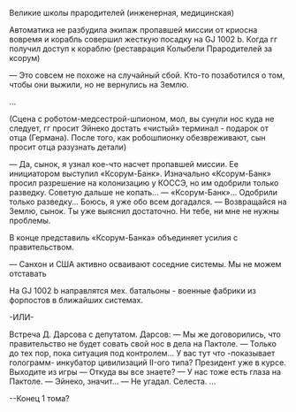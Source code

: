 Великие школы прародителей (инженерная, медицинская)

Автоматика не разбудила экипаж пропавшей миссии от криосна вовремя и корабль совершил жесткую посадку на GJ 1002 b.
Когда гг получил доступ к кораблю (реставрация Колыбели Прародителей за ксорум)

— Это совсем не похоже на случайный сбой. Кто-то позаботился о том, чтобы они выжили, но не вернулись на Землю.

...

(Сцена с роботом-медсестрой-шпионом, мол, вы сунули нос куда не следует, гг просит Эйнеко достать «чистый» терминал - подарок от отца (Германа). После того, как робошпионку обезвреживают, сын просит отца разузнать детали)

— Да, сынок, я узнал кое-что насчет пропавшей миссии. Ее инициатором выступил «Ксорум-Банк». Изначально «Ксорум-Банк» просил разрешение на колонизацию у КОССЭ, но им одобрили только разведку. Советую дальше не копать...
— «Ксорум-Банк»... Одобрили только разведку... Боюсь, я уже обо всем догадался.
— Возвращайся на Землю, сынок. Ты уже выяснил достаточно. Ни тебе, ни мне не нужны проблемы.


В конце представиль «Ксорум-Банка» объединяет усилия с правительством. 

— Санхон и США активно осваивают соседние системы. Мы не можем отставать

На GJ 1002 b направлятся мех. батальоны - военные фабрики из форпостов в ближайших системах.

-ИЛИ-

Встреча Д. Дарсова с депутатом. Дарсов:
— Мы же договорились, что правительство не будет совать свой нос в дела на Пактоле.
— Только до тех пор, пока ситуация под контролем... У вас тут что -показывает голограмм- инкубатор цивилизаций II-ого типа? Президент уже в курсе. Выходите из игры
— Откуда вы все знаете?
— У нас тоже есть глаза на Пактоле.
— Эйнеко, значит...
— Не угадал. Селеста.
...

--Конец 1 тома?

